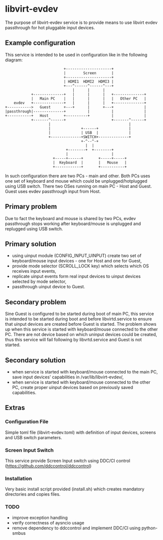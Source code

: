 # libvirt-evdev
The purpose of libvirt-evdev service is to provide means to use libvirt evdev passthrough for hot pluggable input devices.
## Example configuration
This service is intended to be used in configuration like in the following diagram:
```
                           +---------------------+
                           |        Screen       |
                           +---------------------+
                           | HDMI1  HDMI2  HDMI3 |
                           +---^------^------^---+
                               |      |      |
            +--------------+   |      |      |   +--------------+
            |   Main PC    |   |      |      |   |   Other PC   |
    evdev   +--------------+   |      |      |   +--------------+
+----------->   Guest      +---+      |      +---+              |
|passthrough|--------------+          |          |              |
+-----------+   Host       +----------+          |              |
            +-------^------+                     +-------^------+
                    |                                    |
                    |              +------+              |
                    |              | USB  |              |
                    +--------------+SWITCH+--------------+
                                   +-^--^-+
                                     |  |
                            +--------+  +--------+
                            |                    |
                      +-----+------+       +-----+-----+
                      |  Keyboard  |       |   Mouse   |
                      +------------+       +-----------+

```
In such configuration there are two PCs - main and other. Both PCs uses one set of keyboard and mouse which could be unplugged/hotplugged using USB switch. There two OSes running on main PC - Host and Guest. Guest uses evdev passthrough input from Host.

## Primary problem
Due to fact the keyboard and mouse is shared by two PCs, evdev passthrough stops working after keyboard/mouse is unplugged and replugged using USB switch.

## Primary solution
- using uinput module (CONFIG_INPUT_UINPUT) create two set of keyboard/mouse input devices - one for Host and one for Guest,
- provide mode selector (SCROLL_LOCK key) which selects which OS receives input events,
- replicate uinput events form real input devices to uinput devices selected by mode selector,
- passthrough uinput device to Guest.

## Secondary problem
Sine Guest is configured to be started during boot of main PC, this service is intended to be started during boot and before libvirtd.service to ensure that uinput devices are created before Guest is started. The problem shows up when this service is started with keyboard/mouse connected to the other PC. There are not device based on which uninput devices could be created, thus this service will fail following by libvrtd.service and Guest is not started.

## Secondary solution
- when service is started with keyboard/mouse connected to the main PC, save input devices' capabilities in /var/lib/libvirt-evdev/,
- when service is started with keyboard/mouse connected to the other PC, create proper uinput devices based on previously saved capabilities.

## Extras
### Configuration File
Simple toml file (libvirt-evdev.toml) with definition of input devices, screens and USB switch parameters.

### Screen Input Switch
This service provide Screen Input switch using DDC/CI control (https://github.com/ddccontrol/ddccontrol)

### Installation
Very basic install script provided (install.sh) which creates mandatory directories and copies files.

### TODO
- improve exception handling
- verify correctness of aysncio usage
- remove dependency to ddccontrol and implement DDC/CI using python-smbus
